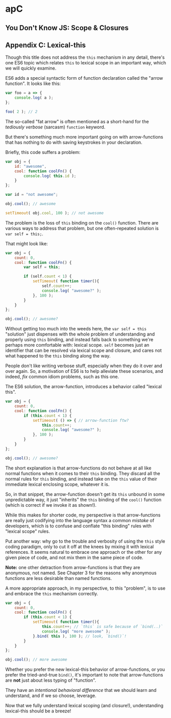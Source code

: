 # apC

## You Don't Know JS: Scope & Closures

## Appendix C: Lexical-this

Though this title does not address the `this` mechanism in any detail, there's one ES6 topic which relates `this` to lexical scope in an important way, which we will quickly examine.

ES6 adds a special syntactic form of function declaration called the "arrow function". It looks like this:

```javascript
var foo = a => {
    console.log( a );
};

foo( 2 ); // 2
```

The so-called "fat arrow" is often mentioned as a short-hand for the _tediously verbose_ \(sarcasm\) `function` keyword.

But there's something much more important going on with arrow-functions that has nothing to do with saving keystrokes in your declaration.

Briefly, this code suffers a problem:

```javascript
var obj = {
    id: "awesome",
    cool: function coolFn() {
        console.log( this.id );
    }
};

var id = "not awesome";

obj.cool(); // awesome

setTimeout( obj.cool, 100 ); // not awesome
```

The problem is the loss of `this` binding on the `cool()` function. There are various ways to address that problem, but one often-repeated solution is `var self = this;`.

That might look like:

```javascript
var obj = {
    count: 0,
    cool: function coolFn() {
        var self = this;

        if (self.count < 1) {
            setTimeout( function timer(){
                self.count++;
                console.log( "awesome?" );
            }, 100 );
        }
    }
};

obj.cool(); // awesome?
```

Without getting too much into the weeds here, the `var self = this` "solution" just dispenses with the whole problem of understanding and properly using `this` binding, and instead falls back to something we're perhaps more comfortable with: lexical scope. `self` becomes just an identifier that can be resolved via lexical scope and closure, and cares not what happened to the `this` binding along the way.

People don't like writing verbose stuff, especially when they do it over and over again. So, a motivation of ES6 is to help alleviate these scenarios, and indeed, _fix_ common idiom problems, such as this one.

The ES6 solution, the arrow-function, introduces a behavior called "lexical this".

```javascript
var obj = {
    count: 0,
    cool: function coolFn() {
        if (this.count < 1) {
            setTimeout( () => { // arrow-function ftw?
                this.count++;
                console.log( "awesome?" );
            }, 100 );
        }
    }
};

obj.cool(); // awesome?
```

The short explanation is that arrow-functions do not behave at all like normal functions when it comes to their `this` binding. They discard all the normal rules for `this` binding, and instead take on the `this` value of their immediate lexical enclosing scope, whatever it is.

So, in that snippet, the arrow-function doesn't get its `this` unbound in some unpredictable way, it just "inherits" the `this` binding of the `cool()` function \(which is correct if we invoke it as shown!\).

While this makes for shorter code, my perspective is that arrow-functions are really just codifying into the language syntax a common _mistake_ of developers, which is to confuse and conflate "this binding" rules with "lexical scope" rules.

Put another way: why go to the trouble and verbosity of using the `this` style coding paradigm, only to cut it off at the knees by mixing it with lexical references. It seems natural to embrace one approach or the other for any given piece of code, and not mix them in the same piece of code.

**Note:** one other detraction from arrow-functions is that they are anonymous, not named. See Chapter 3 for the reasons why anonymous functions are less desirable than named functions.

A more appropriate approach, in my perspective, to this "problem", is to use and embrace the `this` mechanism correctly.

```javascript
var obj = {
    count: 0,
    cool: function coolFn() {
        if (this.count < 1) {
            setTimeout( function timer(){
                this.count++; // `this` is safe because of `bind(..)`
                console.log( "more awesome" );
            }.bind( this ), 100 ); // look, `bind()`!
        }
    }
};

obj.cool(); // more awesome
```

Whether you prefer the new lexical-this behavior of arrow-functions, or you prefer the tried-and-true `bind()`, it's important to note that arrow-functions are **not** just about less typing of "function".

They have an _intentional behavioral difference_ that we should learn and understand, and if we so choose, leverage.

Now that we fully understand lexical scoping \(and closure!\), understanding lexical-this should be a breeze!

